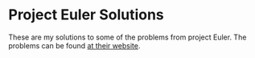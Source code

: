 Project Euler Solutions
=======================

These are my solutions to some of the problems from project Euler.
The problems can be found [at their website](http://projecteuler.net/problems).
